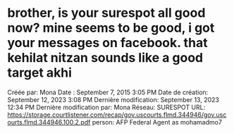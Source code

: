 # brother, is your surespot all good now? mine seems to be good, i got your messages on facebook. that kehilat nitzan sounds like a good target akhi

Créée par: Mona
Date : September 7, 2015 3:05 PM
Date de création: September 12, 2023 3:08 PM
Dernière modification: September 13, 2023 12:34 PM
Dernière modification par: Mona
Réseau: SURESPOT
URL: https://storage.courtlistener.com/recap/gov.uscourts.flmd.344946/gov.uscourts.flmd.344946.100.2.pdf
person: AFP Federal Agent as mohamadmo7
